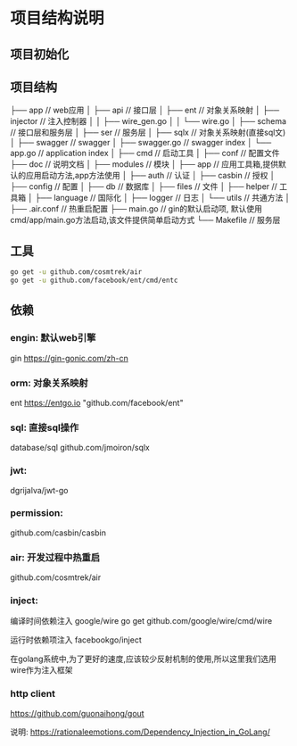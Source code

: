 # 项目结构说明

## 项目初始化

## 项目结构

 ├── app                         // web应用
 │   ├── api                     // 接口层
 │   ├── ent                     // 对象关系映射
 │   ├── injector                // 注入控制器
 │   │   ├── wire_gen.go
 │   │   └── wire.go
 │   ├── schema                  // 接口层和服务层
 │   ├── ser                     // 服务层
 │   ├── sqlx                    // 对象关系映射(直接sql文)
 │   ├── swagger                 // swagger
 │   ├── swagger.go              // swagger index
 │   └── app.go                  // application index
 │
 ├── cmd                         // 启动工具
 │
 ├── conf                        // 配置文件
 ├── doc                         // 说明文档
 │
 ├── modules                     // 模块
 │   ├── app                     // 应用工具箱,提供默认的应用启动方法,app方法使用
 │   ├── auth                    // 认证
 │   ├── casbin                  // 授权
 │   ├── config                  // 配置
 │   ├── db                      // 数据库
 │   ├── files                   // 文件
 │   ├── helper                  // 工具箱
 │   ├── language                // 国际化
 │   ├── logger                  // 日志
 │   └── utils                   // 共通方法
 │
 ├── .air.conf                   // 热重启配置
 ├── main.go                     // gin的默认启动项, 默认使用cmd/app/main.go方法启动,该文件提供简单启动方式
 └── Makefile                    // 服务层

## 工具
```sh
go get -u github.com/cosmtrek/air
go get -u github.com/facebook/ent/cmd/entc
```
## 依赖
### engin:  默认web引擎
gin https://gin-gonic.com/zh-cn

### orm: 对象关系映射
ent https://entgo.io
"github.com/facebook/ent"

### sql: 直接sql操作
database/sql
github.com/jmoiron/sqlx

### jwt:
dgrijalva/jwt-go

### permission:
github.com/casbin/casbin

### air: 开发过程中热重启
github.com/cosmtrek/air

### inject:
编译时间依赖注入
google/wire
go get github.com/google/wire/cmd/wire

运行时依赖项注入
facebookgo/inject

在golang系统中,为了更好的速度,应该较少反射机制的使用,所以这里我们选用wire作为注入框架

### http client
https://github.com/guonaihong/gout

说明:
https://rationaleemotions.com/Dependency_Injection_in_GoLang/